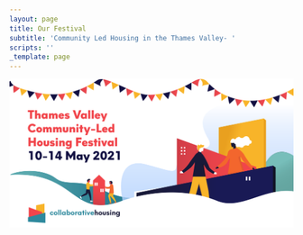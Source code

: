 ```yaml
---
layout: page
title: Our Festival
subtitle: 'Community Led Housing in the Thames Valley- '
scripts: ''
_template: page
---
```


**![](/uploads/thames-valley-clh-festival-web-09.png)**
